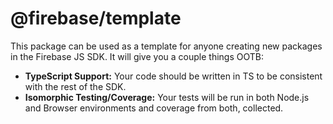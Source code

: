 # @firebase/template

This package can be used as a template for anyone creating new packages in the
Firebase JS SDK. It will give you a couple things OOTB:

- **TypeScript Support:** Your code should be written in TS to be consistent
  with the rest of the SDK.
- **Isomorphic Testing/Coverage:** Your tests will be run in both Node.js and
  Browser environments and coverage from both, collected.
  
